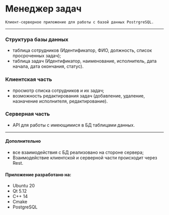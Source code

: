 # Менеджер задач

`Клиент-серверное приложение для работы с базой данных PostrgreSQL.`

---

### Структура базы данных
- таблица сотрудников (Идентификатор, ФИО, должность, список просроченных задач);
- таблица задач (Идентификатор, наименование, исполнитель, дата начала, дата окончания, статус).

### Клиентская часть
- просмотр списка сотрудников и их задач;
- возможность редактирования задач (добавление, удаление, назначение исполнителя, редактирование).

### Серверная часть
- API для работы с имеющимися в БД таблицами данных.

---

#### Дополнительно
- все взаимодействия с БД реализовано на  стороне сервера;
- Взаимодействие клиентской и серверной части происходит через Rest.

#### Приложение разработано на:
- Ubuntu 20
- Qt 5.12
- C++ 14
- Cmake
- PostgreSQL
